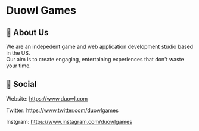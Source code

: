 # Duowl Games

## 🦉 About Us

We are an indepedent game and web application development studio based in the US.  
Our aim is to create engaging, entertaining experiences that don't waste your time.

## 📨 Social

Website: https://www.duowl.com

Twitter: https://www.twitter.com/duowlgames

Instgram: https://www.instagram.com/duowlgames
